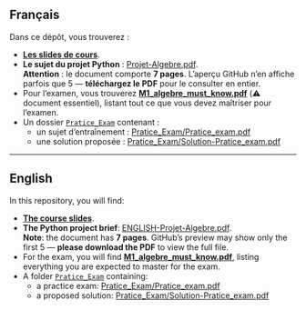## Français
Dans ce dépôt, vous trouverez :
- [**Les slides de cours**](Cours_M1_ALGEBRE_Beamer.pdf).
- **Le sujet du projet Python** : [Projet-Algebre.pdf](Projet-Algebre.pdf).  
  **Attention** : le document comporte **7 pages**. L’aperçu GitHub n’en affiche parfois que 5 — **téléchargez le PDF** pour le consulter en entier.
- Pour l’examen, vous trouverez **[M1_algebre_must_know.pdf](M1_algebre_must_know.pdf)** (⚠️ document essentiel), listant tout ce que vous devez maîtriser pour l’examen.
- Un dossier [`Pratice_Exam`](Pratice_Exam) contenant :  
  - un sujet d’entraînement : [Pratice_Exam/Pratice_exam.pdf](Pratice_Exam/Pratice_exam.pdf)  
  - une solution proposée : [Pratice_Exam/Solution-Pratice_exam.pdf](Pratice_Exam/Solution-Pratice_exam.pdf)

---

## English
In this repository, you will find:
- [**The course slides**](Cours_M1_ALGEBRE_Beamer.pdf).
- **The Python project brief**: [ENGLISH-Projet-Algebre.pdf](ENGLISH-Projet-Algebre.pdf).  
  **Note**: the document has **7 pages**. GitHub’s preview may show only the first 5 — **please download the PDF** to view the full file.
- For the exam, you will find **[M1_algebre_must_know.pdf](M1_algebre_must_know.pdf)**, listing everything you are expected to master for the exam.
- A folder [`Pratice_Exam`](Pratice_Exam) containing:  
  - a practice exam: [Pratice_Exam/Pratice_exam.pdf](Pratice_Exam/Pratice_exam-ENG.pdf)  
  - a proposed solution: [Pratice_Exam/Solution-Pratice_exam.pdf](Pratice_Exam/Solution-Pratice_exam-ENG.pdf)
